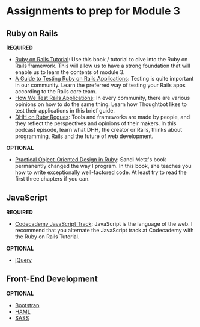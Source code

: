 # Assignments to prep for Module 3

## Ruby on Rails

**REQUIRED**

* [Ruby on Rails Tutorial](https://www.railstutorial.org/book): Use this book / tutorial to dive into the Ruby on Rails framework. This will allow us to have a strong foundation that will enable us to learn the contents of module 3.
* [A Guide to Testing Ruby on Rails Applications](http://guides.rubyonrails.org/testing.html): Testing is quite important in our community. Learn the preferred way of testing your Rails apps according to the Rails core team.
* [How We Test Rails Applications](http://robots.thoughtbot.com/how-we-test-rails-applications): In every community, there are various opinions on how to do the same thing. Learn how Thoughtbot likes to test their applications in this brief guide.
* [DHH on Ruby Rogues](http://devchat.tv/ruby-rogues/056-rr-david-heinemeier-hansson): Tools and frameworks are made by people, and they reflect the perspectives and opinions of their makers. In this podcast episode, learn what DHH, the creator or Rails, thinks about programming, Rails and the future of web development.

**OPTIONAL**

* [Practical Object-Oriented Design in Ruby](http://www.amazon.com/gp/product/0321721330): Sandi Metz's book permanently changed the way I program. In this book, she teaches you how to write exceptionally well-factored code. At least try to read the first three chapters if you can.

## JavaScript

**REQUIRED**

* [Codecademy JavaScript Track](http://www.codecademy.com/en/tracks/javascript): JavaScript is the language of the web. I recommend that you alternate the JavaScript track at Codecademy with the Ruby on Rails Tutorial.

**OPTIONAL**

* [jQuery](https://www.codeschool.com/courses/try-jquery)

## Front-End Development

**OPTIONAL**

* [Bootstrap](http://getbootstrap.com)
* [HAML](http://haml.info/tutorial.html)
* [SASS](http://sass-lang.com/guide)
